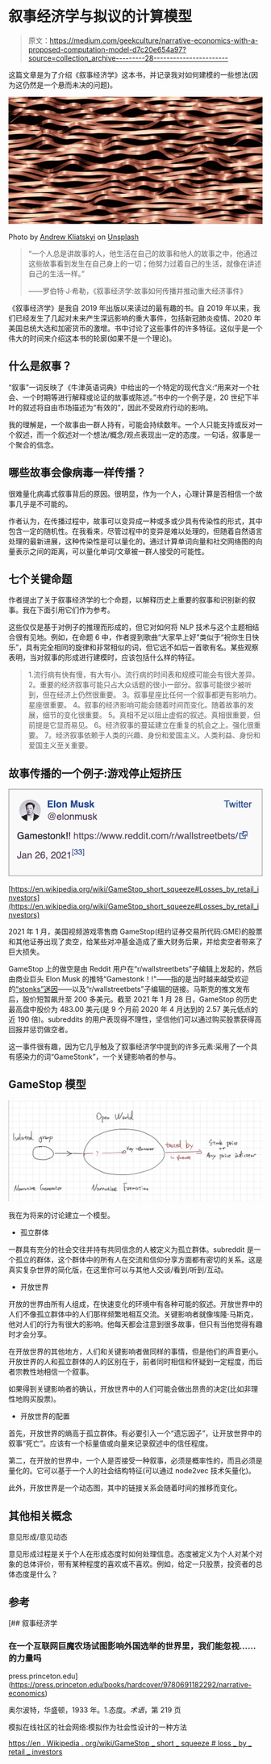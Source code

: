 # 叙事经济学与拟议的计算模型

> 原文：<https://medium.com/geekculture/narrative-economics-with-a-proposed-computation-model-d7c20e654a97?source=collection_archive---------28----------------------->

这篇文章是为了介绍《叙事经济学》这本书，并记录我对如何建模的一些想法(因为这仍然是一个悬而未决的问题)。

![](img/4ff0245a2f0da7bc40c290b49c6dc9ad.png)

Photo by [Andrew Kliatskyi](https://unsplash.com/@kirp?utm_source=unsplash&utm_medium=referral&utm_content=creditCopyText) on [Unsplash](https://unsplash.com/t/textures-patterns?utm_source=unsplash&utm_medium=referral&utm_content=creditCopyText)

> “一个人总是讲故事的人，他生活在自己的故事和他人的故事之中，他通过这些故事看到发生在自己身上的一切；他努力过着自己的生活，就像在讲述自己的生活一样。”
> 
> ——罗伯特·J·希勒，《叙事经济学:故事如何传播并推动重大经济事件》

《叙事经济学》是我自 2019 年出版以来读过的最有趣的书。自 2019 年以来，我们已经发生了几起对未来产生深远影响的重大事件，包括新冠肺炎疫情、2020 年美国总统大选和加密货币的激增。书中讨论了这些事件的许多特征。这似乎是一个伟大的时间来介绍这本书的轮廓(如果不是一个理论)。

## 什么是叙事？

“叙事”一词反映了《牛津英语词典》中给出的一个特定的现代含义:“用来对一个社会、一个时期等进行解释或论证的故事或陈述。”书中的一个例子是，20 世纪下半叶的叙述将自由市场描述为“有效的”，因此不受政府行动的影响。

我的理解是，一个故事由一群人持有，可能会持续数年。一个人只能支持或反对一个叙述，而一个叙述对一个想法/概念/观点表现出一定的态度。一句话，叙事是一个聚合的信念。

## 哪些故事会像病毒一样传播？

很难量化病毒式叙事背后的原因。很明显，作为一个人，心理计算是否相信一个故事几乎是不可能的。

作者认为，在传播过程中，故事可以变异成一种或多或少具有传染性的形式，其中包含一定的随机性。在我看来，尽管过程中的变异是难以处理的，但随着自然语言处理的最新进展，这种传染性是可以量化的。通过计算单词向量和社交网络图的向量表示之间的距离，可以量化单词/文章被一群人接受的可能性。

## 七个关键命题

作者提出了关于叙事经济学的七个命题，以解释历史上重要的叙事和识别新的叙事。我在下面引用它们作为参考。

这些仅仅是基于对例子的推理而形成的，但它对如何将 NLP 技术与这个主题相结合很有见地。例如，在命题 6 中，作者提到歌曲“大家早上好”类似于“祝你生日快乐”，具有完全相同的旋律和非常相似的词，但它远不如后一首歌有名。某些观察表明，当对叙事的形成进行建模时，应该包括什么样的特征。

> 1.流行病有快有慢，有大有小。流行病的时间表和规模可能会有很大差异。
> 2。重要的经济叙事可能只占大众话题的很小一部分。叙事可能很少被听到，但在经济上仍然很重要。
> 3。叙事星座比任何一个叙事都更有影响力。星座很重要。
> 4。叙事的经济影响可能会随着时间而变化。随着故事的发展，细节的变化很重要。
> 5。真相不足以阻止虚假的叙述。真相很重要，但前提是它显而易见。
> 6。经济叙事的蔓延建立在重复的机会之上。强化很重要。
> 7。经济叙事依赖于人类的兴趣、身份和爱国主义。人类利益、身份和爱国主义至关重要。

## 故事传播的一个例子:游戏停止短挤压

![](img/b21a68c66d3a605a6a896b804a28ebbc.png)

[https://en.wikipedia.org/wiki/GameStop_short_squeeze#Losses_by_retail_investors](https://en.wikipedia.org/wiki/GameStop_short_squeeze#Losses_by_retail_investors)

2021 年 1 月，美国视频游戏零售商 GameStop(纽约证券交易所代码:GME)的股票和其他证券出现了卖空，给某些对冲基金造成了重大财务后果，并给卖空者带来了巨大损失。

GameStop 上的做空是由 Reddit 用户在“r/wallstreetbets”子编辑上发起的，然后由商业巨头 Elon Musk 的推特“Gamestonk！!"——指的是当时越来越受欢迎的[“stonks”迷因](https://en.wikipedia.org/wiki/Meme_Man)——以及“r/wallstreetbets”子编辑的链接。马斯克的推文发布后，股价短暂飙升至 200 多美元。截至 2021 年 1 月 28 日，GameStop 的历史最高盘中股价为 483.00 美元(是 9 个月前 2020 年 4 月达到的 2.57 美元低点的近 190 倍)。subreddits 的用户表现得不理性，坚信他们可以通过购买股票获得高回报并惩罚做空者。

这一事件很有趣，因为它几乎触及了叙事经济学中提到的许多元素:采用了一个具有感染力的词“GameStonk”，一个关键影响者的参与。

## GameStop 模型

![](img/969f55312bfa7eee1c15b3f71167dc0c.png)

我在为将来的讨论建立一个模型。

*   孤立群体

一群具有充分的社会交往并持有共同信念的人被定义为孤立群体。subreddit 是一个孤立的群体，这个群体中的所有人在交流和信仰分享方面都有密切的关系。这是真实复杂世界的简化版，在这里你可以与其他人交谈/看到/听到/互动。

*   开放世界

开放的世界由所有人组成，在快速变化的环境中有各种可能的叙述。开放世界中的人们不像孤立群体中的人们那样频繁地相互交流。关键影响者就像埃隆·马斯克，他对人们的行为有很大的影响。他每天都会注意到很多故事，但只有当他觉得有趣时才会分享。

在开放世界的其他地方，人们和关键影响者做同样的事情，但是他们的声音更小。开放世界的人和孤立群体的人的区别在于，前者同时相信和怀疑到一定程度，而后者宗教性地相信一个叙事。

如果得到关键影响者的确认，开放世界中的人们可能会做出昂贵的决定(比如非理性地购买股票)。

*   开放世界的配置

首先，开放世界的熵高于孤立群体。有必要引入一个“遗忘因子”，让开放世界中的叙事“死亡”。应该有一个标量值或向量来记录叙述中的信任程度。

第二，在开放的世界中，一个人是否接受一种叙事，必须是概率性的，而且必须是量化的。它可以基于一个人的社会结构特征(可以通过 node2vec 技术矢量化)。

此外，开放世界是一个动态图，其中的链接关系会随着时间的推移而变化。

## 其他相关概念

意见形成/意见动态

意见形成过程是关于个人在形成态度时如何处理信息。态度被定义为个人对某个对象的总体评价，带有某种程度的喜欢或不喜欢。例如，给定一只股票，投资者的总体态度是什么？

## 参考

[](https://press.princeton.edu/books/hardcover/9780691182292/narrative-economics) [## 叙事经济学

### 在一个互联网巨魔农场试图影响外国选举的世界里，我们能忽视……的力量吗

press.princeton.edu](https://press.princeton.edu/books/hardcover/9780691182292/narrative-economics) 

奥尔波特，华盛顿，1933 年。1.态度。*术语*，第 219 页

模拟在线社区的社会网络:模拟作为社会性设计的一种方法

[https://en . Wikipedia . org/wiki/GameStop _ short _ squeeze # loss _ by _ retail _ investors](https://en.wikipedia.org/wiki/GameStop_short_squeeze#Losses_by_retail_investors)